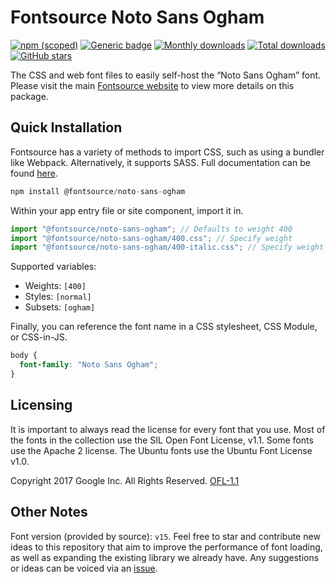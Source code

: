 # Fontsource Noto Sans Ogham

[![npm (scoped)](https://img.shields.io/npm/v/@fontsource/noto-sans-ogham?color=brightgreen)](https://www.npmjs.com/package/@fontsource/noto-sans-ogham) [![Generic badge](https://img.shields.io/badge/fontsource-passing-brightgreen)](https://github.com/fontsource/fontsource) [![Monthly downloads](https://badgen.net/npm/dm/@fontsource/noto-sans-ogham)](https://github.com/fontsource/fontsource) [![Total downloads](https://badgen.net/npm/dt/@fontsource/noto-sans-ogham)](https://github.com/fontsource/fontsource) [![GitHub stars](https://img.shields.io/github/stars/fontsource/fontsource.svg?style=social&label=Star)](https://github.com/fontsource/fontsource/stargazers)

The CSS and web font files to easily self-host the “Noto Sans Ogham” font. Please visit the main [Fontsource website](https://fontsource.org/fonts/noto-sans-ogham) to view more details on this package.

## Quick Installation

Fontsource has a variety of methods to import CSS, such as using a bundler like Webpack. Alternatively, it supports SASS. Full documentation can be found [here](https://fontsource.org/docs/getting-started/introduction).

```javascript
npm install @fontsource/noto-sans-ogham
```

Within your app entry file or site component, import it in.

```javascript
import "@fontsource/noto-sans-ogham"; // Defaults to weight 400
import "@fontsource/noto-sans-ogham/400.css"; // Specify weight
import "@fontsource/noto-sans-ogham/400-italic.css"; // Specify weight and style

```

Supported variables:
- Weights: `[400]`
- Styles: `[normal]`
- Subsets: `[ogham]`

Finally, you can reference the font name in a CSS stylesheet, CSS Module, or CSS-in-JS.

```css
body {
  font-family: "Noto Sans Ogham";
}
```

## Licensing
It is important to always read the license for every font that you use.
Most of the fonts in the collection use the SIL Open Font License, v1.1. Some fonts use the Apache 2 license. The Ubuntu fonts use the Ubuntu Font License v1.0.

Copyright 2017 Google Inc. All Rights Reserved.
[OFL-1.1](http://scripts.sil.org/OFL)

## Other Notes
Font version (provided by source): `v15`.
Feel free to star and contribute new ideas to this repository that aim to improve the performance of font loading, as well as expanding the existing library we already have. Any suggestions or ideas can be voiced via an [issue](https://github.com/fontsource/fontsource/issues).